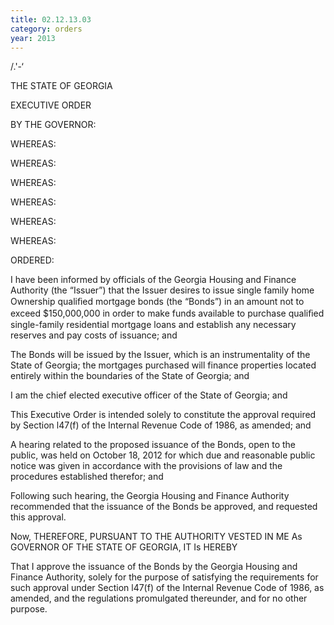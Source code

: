 ```yaml
---
title: 02.12.13.03
category: orders
year: 2013
---
```

 

/.'-‘

THE STATE OF GEORGIA

EXECUTIVE ORDER

BY THE GOVERNOR:

WHEREAS:

WHEREAS:

WHEREAS:

WHEREAS:

WHEREAS:

WHEREAS:

ORDERED:

I have been informed by officials of the Georgia Housing and Finance Authority
(the “Issuer”) that the Issuer desires to issue single family home Ownership
qualiﬁed mortgage bonds (the “Bonds”) in an amount not to exceed $150,000,000
in order to make funds available to purchase qualiﬁed single-family residential
mortgage loans and establish any necessary reserves and pay costs of issuance;
and

The Bonds will be issued by the Issuer, which is an instrumentality of the State of
Georgia; the mortgages purchased will finance properties located entirely within
the boundaries of the State of Georgia; and

I am the chief elected executive officer of the State of Georgia; and

This Executive Order is intended solely to constitute the approval required by
Section l47(f) of the Internal Revenue Code of 1986, as amended; and

A hearing related to the proposed issuance of the Bonds, open to the public, was
held on October 18, 2012 for which due and reasonable public notice was given in
accordance with the provisions of law and the procedures established therefor;
and

Following such hearing, the Georgia Housing and Finance Authority
recommended that the issuance of the Bonds be approved, and requested this
approval.

Now, THEREFORE, PURSUANT TO THE AUTHORITY VESTED IN ME As
GOVERNOR OF THE STATE OF GEORGIA, IT Is HEREBY

That I approve the issuance of the Bonds by the Georgia Housing and Finance
Authority, solely for the purpose of satisfying the requirements for such approval
under Section l47(f) of the Internal Revenue Code of 1986, as amended, and the
regulations promulgated thereunder, and for no other purpose.

